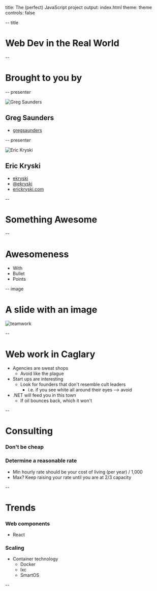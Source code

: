 title: The (perfect) JavaScript project
output: index.html
theme: theme
controls: false

-- title

# Web Dev in the Real World

--

# Brought to you by

-- presenter

![Greg Saunders](https://media.licdn.com/media/p/4/000/151/265/220229f.jpg)

## Greg Saunders

* [<i class="fa fa-github"></i> gregsaunders](https://github.com/gregsaunders)

-- presenter

![Eric Kryski](http://gravatar.com/avatar/23aba778a7daae99348aeb0728cf4aec?s=200)

## Eric Kryski

* [<i class="fa fa-github"></i> ekryski](https://github.com/ekryski)
* [<i class="fa fa-twitter"></i> @ekryski](http://twitter.com/ekryski)
* [<i class="fa fa-home"></i> erickryski.com](http://erickryski.com)

--

# Something Awesome

--

# Awesomeness

- With
- Bullet
- Points

-- image

# A slide with an image

![teamwork](img/teamwork.gif)

--

# Web work in Caglary

* Agencies are sweat shops
  * Avoid like the plague
* Start ups are interesting
  * Look for founders that don't resemble cult leaders
    * i.e. if you see white all around their eyes --> avoid
* .NET will feed you in this town
  * If oil bounces back, which it won't

--

# Consulting

### Don't be cheap

### Determine a reasonable rate
* Min hourly rate should be your cost of living (per year) / 1,000
* Max? Keep raising your rate until you are at 2/3 capacity

--

# Trends

### Web components
* React

### Scaling
* Container technology
  * Docker
  * lxc
  * SmartOS

--
